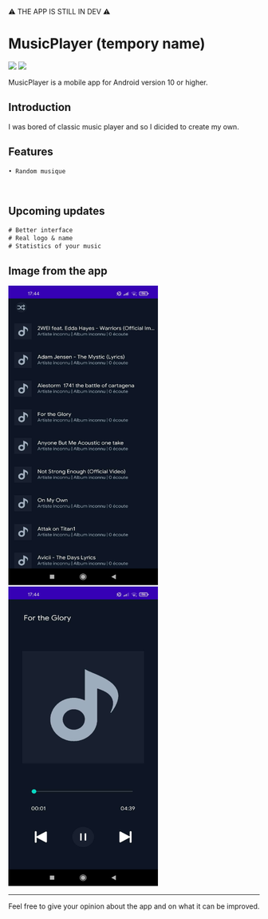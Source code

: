 

⚠️ THE APP IS STILL IN DEV ⚠️
# MusicPlayer (tempory name)
<img src="https://img.shields.io/badge/Java-Gradle-brightgreen.svg?style=plastic"> <img src="https://img.shields.io/badge/Android 29-Q-brightgreen.svg?style=plastic">


MusicPlayer is a mobile app for Android version 10 or higher.


## Introduction
I was bored of classic music player and so I dicided to create my own.


## Features

    • Random musique

</br>

## Upcoming updates

    # Better interface
    # Real logo & name
    # Statistics of your music


## Image from the app

<img src="https://raw.githubusercontent.com/YuToutCourt/PlayMusic/main/image%20for%20github/screen_music_choice.jpg?token=GHSAT0AAAAAABYJRDSY7RTVAGWOS45KQJV4YZZWSZA" height="600" width="300"> <img src="https://raw.githubusercontent.com/YuToutCourt/PlayMusic/main/image%20for%20github/screen_current_music.jpg?token=GHSAT0AAAAAABYJRDSZU7HBPXPD2YPQ6C4UYZZWSPA" height="600" width="300" >

----

Feel free to give your opinion about the app and on what it can be improved. 
<br>
